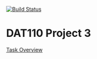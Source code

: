 [![Build Status](https://travis-ci.com/roger-29/dat110-project3.svg?branch=master)](https://travis-ci.com/roger-29/dat110-project3)

# DAT110 Project 3

[Task Overview](https://github.com/selabhvl/dat110public/blob/master/week12/week12.md[])
